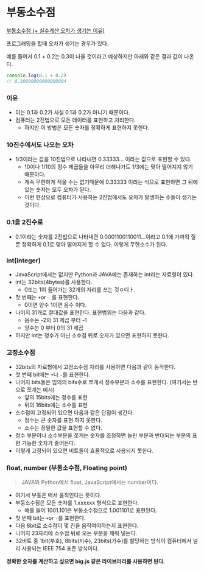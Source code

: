 # 부동소수점

[부동소수점 (+ 실수계산 오차가 생기는 이유)](https://www.youtube.com/watch?v=ZQDsWySjY6g&list=PLkfxusmKmLsNDGmER2tmrslpPOTfKhE7j&index=107&t=3s)

프로그래밍을 할때 오차가 생기는 경우가 있다.

예를 들어서 0.1 + 0.2는 0.3이 나올 것이라고 예상하지만 아래와 같은 결과 값이 나온다.

```jsx
console.log(0.1 + 0.2)
// 0.30000000000000004
```

### 이유

- 이는 0.1과 0.2가 사실 0.1과 0.2가 아니기 때문이다.
- 컴퓨터는 2진법으로 모든 데이터를 표현하고 처리한다.
    - 하지만 이 방법은 모든 숫자를 정확하게 표현하지 못한다.

### 10진수에서도 나오는 오차

- 1/3이라는 값을 10진법으로 나타내면 0.33333… 이라는 값으로 표현할 수 있다.
    - 10이나 1/10의 정수 제곱들을 아무리 더해나가도 1/3에는 맞아 떨어지지 않기 때문이다.
    - 계속 무한하게 적을 수는 없기때문에 0.33333 이라는 식으로 표현하면 그 뒤에 있는 숫자는 모두 오차가 된다.
    - 이런 현상으로 컴퓨터가 사용하는 2진법에서도 오차가 발생하는 수들이 생기는 것이다.

### 0.1을 2진수로

- 0.1이라는 숫자를 2진법으로 나타내면 0.0001100110011…이라고 0.1에 가까워 질뿐 정확하게 0.1로 맞아 떨어지게 할 수 없다. 이렇게 무한소수가 된다.

### int(integer)

- JavaScript에서는 없지만 Python과 JAVA에는 존재하는 int라는 자료형이 있다.
- int는 32bits(4bytes)를 사용한다.
    - 0또는 1이 들어가는 32개의 자리를 쓰는 것ㅇ디ㅏ.
- 첫 번째는 `+`or `-` 를 표현한다.
    - 0이면 양수 1이면 음수 이다.
- 나머지 31개로 절대값을 표현한다. 표현범위는 다음과 같다.
    - 음수는 -2의 31 제곱 부터 -1
    - 양수는 0 부터 0의 31 제곱
- 하지만 int는 정수가 아닌 소수점 뒤로 숫자가 있으면 표현하지 못한다.

### 고정소수점

- 32bits의 자료형에서 고정소수점 자리를 사용하면 다음과 같이 동작한다.
- 첫 번째 bit에는 `+`나 `-`를 표현한다.
- 나머지 bits들은 임의의 bits수로 쪼개서 정수부분과 소수를 표현한다. (여기서는 반으로 쪼개는 예시)
    - 앞의 15bits에는 정수를 표현
    - 뒤의 16bits에는 소수를 표현
- 소수점이 고정되어 있으면 다음과 같은 단점이 생긴다.
    - 정수는 큰 숫자를 표현 하지 못한다.
    - 소수는 정밀한 값을 표현할 수 없다.
- 정수 부분이나 소수부분을 쪼개는 숫자를 조정하면 늘린 부분과 반대되는 부분의 표현 가능한 숫자가 줄어든다.
- 이렇게 고정되어 있으면 비트들이 효율적으로 사용되지 못한다.

### float, number (부동소수점, Floating point)

> JAVA와 Python에서 float, JavaScript에서는 number이다.
> 
- 여기서 부동은 떠서 움직인다는 뜻이다.
- 부동소수점은 모든 숫자를 1.xxxxxx 형식으로 표현한다.
    - 예를 들어 1001.101은 부동소수점으로 1.001101로 표현된다.
- 첫 번째 bit는 `+`or `-`를 표현한다.
- 다음 8bit로 소수점이 몇 칸을 움직여야하는지 표현한다.
- 나머지 23자리에 소수점 뒤로 오는 부분을 채워 넣는다.
- 32비트 중 1bit(부호), 8bits(지수), 23bits(가수)를 할당하는 방식이 컴퓨터에서 널리 사용되는 IEEE 754 표준 방식이다.

**정확한 숫자를 계산하고 싶으면 big.js 같은 라이브러리를 사용하면 된다.**